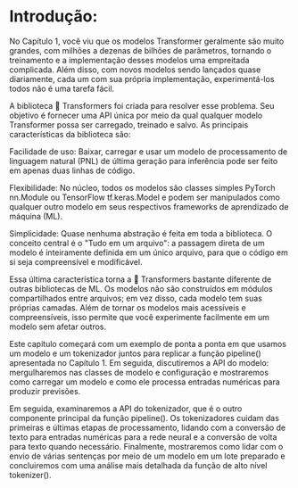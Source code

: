 # Introdução:
No Capítulo 1, você viu que os modelos Transformer geralmente são muito grandes, com milhões a dezenas de bilhões de parâmetros, tornando o treinamento e a implementação desses modelos uma empreitada complicada. Além disso, com novos modelos sendo lançados quase diariamente, cada um com sua própria implementação, experimentá-los todos não é uma tarefa fácil.

A biblioteca 🤗 Transformers foi criada para resolver esse problema. Seu objetivo é fornecer uma API única por meio da qual qualquer modelo Transformer possa ser carregado, treinado e salvo. As principais características da biblioteca são:

Facilidade de uso: Baixar, carregar e usar um modelo de processamento de linguagem natural (PNL) de última geração para inferência pode ser feito em apenas duas linhas de código.

Flexibilidade: No núcleo, todos os modelos são classes simples PyTorch nn.Module ou TensorFlow tf.keras.Model e podem ser manipulados como qualquer outro modelo em seus respectivos frameworks de aprendizado de máquina (ML).

Simplicidade: Quase nenhuma abstração é feita em toda a biblioteca. O conceito central é o "Tudo em um arquivo": a passagem direta de um modelo é inteiramente definida em um único arquivo, para que o código em si seja compreensível e modificável.

Essa última característica torna a 🤗 Transformers bastante diferente de outras bibliotecas de ML. Os modelos não são construídos em módulos compartilhados entre arquivos; em vez disso, cada modelo tem suas próprias camadas. Além de tornar os modelos mais acessíveis e compreensíveis, isso permite que você experimente facilmente em um modelo sem afetar outros.

Este capítulo começará com um exemplo de ponta a ponta em que usamos um modelo e um tokenizador juntos para replicar a função pipeline() apresentada no Capítulo 1. Em seguida, discutiremos a API do modelo: mergulharemos nas classes de modelo e configuração e mostraremos como carregar um modelo e como ele processa entradas numéricas para produzir previsões.

Em seguida, examinaremos a API do tokenizador, que é o outro componente principal da função pipeline(). Os tokenizadores cuidam das primeiras e últimas etapas de processamento, lidando com a conversão de texto para entradas numéricas para a rede neural e a conversão de volta para texto quando necessário. Finalmente, mostraremos como lidar com o envio de várias sentenças por meio de um modelo em um lote preparado e concluiremos com uma análise mais detalhada da função de alto nível tokenizer().
